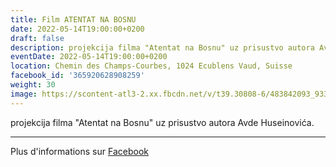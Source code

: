 ```yaml
---
title: Film ATENTAT NA BOSNU
date: 2022-05-14T19:00:00+0200
draft: false
description: projekcija filma "Atentat na Bosnu" uz prisustvo autora Avde Huseinovića.
eventDate: 2022-05-14T19:00:00+0200
location: Chemin des Champs-Courbes, 1024 Ecublens Vaud, Suisse
facebook_id: '365920628908259'
weight: 30
image: https://scontent-atl3-2.xx.fbcdn.net/v/t39.30808-6/483842093_9330013443761058_8599832410174975788_n.jpg?_nc_cat=104&ccb=1-7&_nc_sid=9e60e4&_nc_ohc=Wuc6AO1dtjoQ7kNvwFZpnhh&_nc_oc=AdnO8SmQn8cSFUYhSmda6Yxg-S6QIG85CAPkyKkoeykPceY2BtrPyoPwf9Dzpc-h4vw&_nc_zt=23&_nc_ht=scontent-atl3-2.xx&edm=ABTKTjYEAAAA&_nc_gid=FfR-YdzP2ANS9qJPySnITw&oh=00_AfbDlo-OqZismXB1nDl6ECDQ0E2cBh0x6kBXIXRMATUTWQ&oe=68C16AD3
---
```


projekcija filma "Atentat na Bosnu" uz prisustvo autora Avde Huseinovića.

---

Plus d'informations sur [Facebook](https://facebook.com/events/365920628908259)